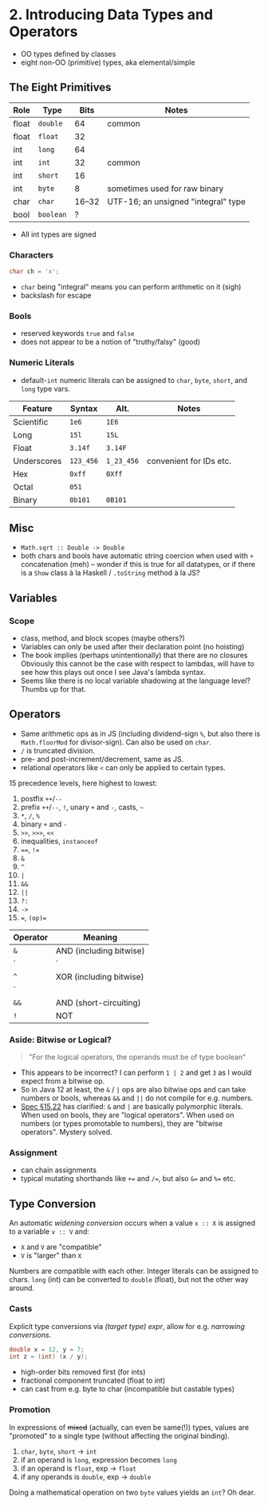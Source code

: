 # 2. Introducing Data Types and Operators

- OO types defined by classes
- eight non-OO (primitive) types, aka elemental/simple

## The Eight Primitives

| Role  | Type      | Bits  | Notes                               |
| ----- | --------- | ----- | ----------------------------------- |
| float | `double`  | 64    | common                              |
| float | `float`   | 32    |                                     |
| int   | `long`    | 64    |                                     |
| int   | `int`     | 32    | common                              |
| int   | `short`   | 16    |                                     |
| int   | `byte`    | 8     | sometimes used for raw binary       |
| char  | `char`    | 16–32 | UTF-16; an unsigned "integral" type |
| bool  | `boolean` | ?     |                                     |

- All int types are signed

### Characters

```java
char ch = 'x';
```

- `char` being "integral" means you can perform arithmetic on it (sigh)
- backslash for escape

### Bools

- reserved keywords `true` and `false`
- does not appear to be a notion of "truthy/falsy" (good)

### Numeric Literals

- default-`int` numeric literals can be assigned to `char`, `byte`, `short`, and `long` type vars.

| Feature     | Syntax    | Alt.       | Notes                   |
| ----------- | --------- | ---------- | ----------------------- |
| Scientific  | `1e6`     | `1E6`      |                         |
| Long        | `15l`     | `15L`      |                         |
| Float       | `3.14f`   | `3.14F`    |                         |
| Underscores | `123_456` | `1_23_456` | convenient for IDs etc. |
| Hex         | `0xff`    | `0Xff`     |                         |
| Octal       | `051`     |            |                         |
| Binary      | `0b101`   | `0B101`    |                         |


## Misc

- `Math.sqrt :: Double -> Double`
- both chars and bools have automatic string coercion when used with `+` concatenation (meh) – wonder if this is true for all datatypes, or if there is a `Show` class à la Haskell / `.toString` method à la JS?


## Variables

### Scope

- class, method, and block scopes (maybe others?)
- Variables can only be used after their declaration point (no hoisting)
- The book implies (perhaps unintentionally) that there are no closures Obviously this cannot be the case with respect to lambdas, will have to see how this plays out once I see Java's lambda syntax.
- Seems like there is no local variable shadowing at the language level? Thumbs up for that.


## Operators

- Same arithmetic ops as in JS (including dividend-sign `%`, but also there is `Math.floorMod` for divisor-sign). Can also be used on `char`.
- `/` is truncated division.
- pre- and post-increment/decrement, same as JS.
- relational operators like `<` can only be applied to certain types.

15 precedence levels, here highest to lowest:

1. postfix `++`/`--`
1. prefix `++`/`--`, `!`, unary `+` and `-`, casts, `~`
1. `*`, `/`, `%`
1. binary `+` and `-`
1. `>>`, `>>>`, `<<`
1. inequalities, `instanceof`
1. `==`, `!=`
1. `&`
1. `^`
1. `|`
1. `&&`
1. `||`
1. `?:`
1. `->`
1. `=`, `(op)=`

Operator | Meaning
---------|--------
`&`      | AND (including bitwise)
`|`      | OR (including bitwise)
`^`      | XOR (including bitwise)
`||`     | OR (short-circuiting)
`&&`     | AND (short-circuiting)
`!`      | NOT

### Aside: Bitwise or Logical?

> "For the logical operators, the operands must be of type boolean"

- This appears to be incorrect? I can perform `1 | 2` and get `3` as I would expect from a bitwise op.
- So in Java 12 at least, the `&` / `|` ops are also bitwise ops and can take numbers or bools, whereas `&&` and `||` do not compile for e.g. numbers.
- [Spec §15.22](https://docs.oracle.com/javase/specs/jls/se12/html/jls-15.html#jls-15.22) has clarified: `&` and `|` are basically polymorphic literals. When used on bools, they are "logical operators". When used on numbers (or types promotable to numbers), they are "bitwise operators". Mystery solved.

### Assignment

- can chain assignments
- typical mutating shorthands like `+=` and `/=`, but also `&=` and `%=` etc.


## Type Conversion

An automatic _widening conversion_ occurs when a value `x :: X` is assigned to a variable `v :: V` and:

- `X` and `V` are "compatible"
- `V` is "larger" than `X`

Numbers are compatible with each other. Integer literals can be assigned to chars. `long` (int) can be converted to `double` (float), but not the other way around.

### Casts

Explicit type conversions via _(target type) expr_, allow for e.g. _narrowing conversions_.

```java
double x = 12, y = 7;
int z = (int) (x / y);
```

- high-order bits removed first (for ints)
- fractional component truncated (float to int)
- can cast from e.g. byte to char (incompatible but castable types)

### Promotion

In expressions of ~~mixed~~ (actually, can even be same(!)) types, values are "promoted" to a single type (without affecting the original binding).

1. `char`, `byte`, `short` -> `int`
1. if an operand is `long`, expression becomes `long`
1. if an operand is `float`, exp -> `float`
1. if any operands is `double`, exp -> `double`

Doing a mathematical operation on two `byte` values yields an `int`? Oh dear.
